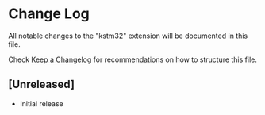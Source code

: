 # Change Log

All notable changes to the "kstm32" extension will be documented in this file.

Check [Keep a Changelog](http://keepachangelog.com/) for recommendations on how to structure this file.

## [Unreleased]

- Initial release